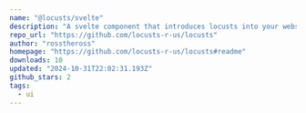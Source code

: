 ```yaml
---
name: "@locusts/svelte"
description: "A svelte component that introduces locusts into your website."
repo_url: "https://github.com/locusts-r-us/locusts"
author: "rosstheross"
homepage: "https://github.com/locusts-r-us/locusts#readme"
downloads: 10
updated: "2024-10-31T22:02:31.193Z"
github_stars: 2
tags: 
  - ui
---
```

